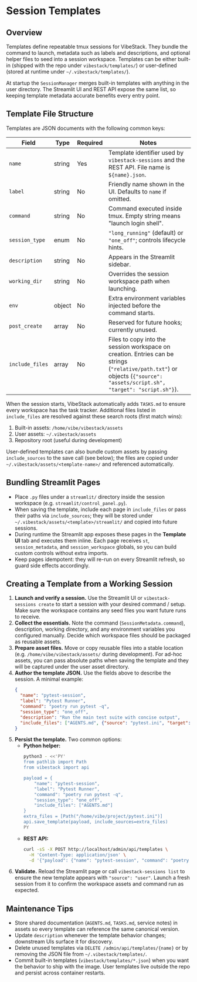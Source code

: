 # Session Templates

## Overview
Templates define repeatable tmux sessions for VibeStack. They bundle the command to launch, metadata such as labels and descriptions, and optional helper files to seed into a session workspace. Templates can be either built-in (shipped with the repo under `vibestack/templates/`) or user-defined (stored at runtime under `~/.vibestack/templates/`).

At startup the `SessionManager` merges built-in templates with anything in the user directory. The Streamlit UI and REST API expose the same list, so keeping template metadata accurate benefits every entry point.

## Template File Structure
Templates are JSON documents with the following common keys:

| Field | Type | Required | Notes |
| --- | --- | --- | --- |
| `name` | string | Yes | Template identifier used by `vibestack-sessions` and the REST API. File name is `${name}.json`. |
| `label` | string | No | Friendly name shown in the UI. Defaults to `name` if omitted. |
| `command` | string | No | Command executed inside tmux. Empty string means "launch login shell". |
| `session_type` | enum | No | `"long_running"` (default) or `"one_off"`; controls lifecycle hints. |
| `description` | string | No | Appears in the Streamlit sidebar. |
| `working_dir` | string | No | Overrides the session workspace path when launching. |
| `env` | object | No | Extra environment variables injected before the command starts. |
| `post_create` | array | No | Reserved for future hooks; currently unused. |
| `include_files` | array | No | Files to copy into the session workspace on creation. Entries can be strings (`"relative/path.txt"`) or objects (`{"source": "assets/script.sh", "target": "script.sh"}`). |

When the session starts, VibeStack automatically adds `TASKS.md` to ensure every workspace has the task tracker. Additional files listed in `include_files` are resolved against these search roots (first match wins):
1. Built-in assets: `/home/vibe/vibestack/assets`
2. User assets: `~/.vibestack/assets`
3. Repository root (useful during development)

User-defined templates can also bundle custom assets by passing `include_sources` to the save call (see below); the files are copied under `~/.vibestack/assets/<template-name>/` and referenced automatically.

## Bundling Streamlit Pages
- Place `.py` files under a `streamlit/` directory inside the session workspace (e.g. `streamlit/control_panel.py`).
- When saving the template, include each page in `include_files` or pass their paths via `include_sources`; they will be stored under `~/.vibestack/assets/<template>/streamlit/` and copied into future sessions.
- During runtime the Streamlit app exposes these pages in the **Template UI** tab and executes them inline. Each page receives `st`, `session_metadata`, and `session_workspace` globals, so you can build custom controls without extra imports.
- Keep pages idempotent: they will re-run on every Streamlit refresh, so guard side effects accordingly.

## Creating a Template from a Working Session
1. **Launch and verify a session.** Use the Streamlit UI or `vibestack-sessions create` to start a session with your desired command / setup. Make sure the workspace contains any seed files you want future runs to receive.
2. **Collect the essentials.** Note the command (`SessionMetadata.command`), description, working directory, and any environment variables you configured manually. Decide which workspace files should be packaged as reusable assets.
3. **Prepare asset files.** Move or copy reusable files into a stable location (e.g. `/home/vibe/vibestack/assets/` during development). For ad-hoc assets, you can pass absolute paths when saving the template and they will be captured under the user asset directory.
4. **Author the template JSON.** Use the fields above to describe the session. A minimal example:
   ```json
   {
     "name": "pytest-session",
     "label": "Pytest Runner",
     "command": "poetry run pytest -q",
     "session_type": "one_off",
     "description": "Run the main test suite with concise output",
     "include_files": ["AGENTS.md", {"source": "pytest.ini", "target": "pytest.ini"}]
   }
   ```
5. **Persist the template.** Two common options:
   - **Python helper:**
     ```bash
     python3 - <<'PY'
     from pathlib import Path
     from vibestack import api

     payload = {
         "name": "pytest-session",
         "label": "Pytest Runner",
         "command": "poetry run pytest -q",
         "session_type": "one_off",
         "include_files": ["AGENTS.md"]
     }
     extra_files = [Path("/home/vibe/project/pytest.ini")]
     api.save_template(payload, include_sources=extra_files)
     PY
     ```
   - **REST API:**
     ```bash
     curl -sS -X POST http://localhost/admin/api/templates \
       -H 'Content-Type: application/json' \
       -d '{"payload": {"name": "pytest-session", "command": "poetry run pytest -q"}, "include_sources": ["/home/vibe/project/pytest.ini"]}'
     ```
6. **Validate.** Reload the Streamlit page or call `vibestack-sessions list` to ensure the new template appears with `"source": "user"`. Launch a fresh session from it to confirm the workspace assets and command run as expected.

## Maintenance Tips
- Store shared documentation (`AGENTS.md`, `TASKS.md`, service notes) in assets so every template can reference the same canonical version.
- Update `description` whenever the template behavior changes; downstream UIs surface it for discovery.
- Delete unused templates via `DELETE /admin/api/templates/{name}` or by removing the JSON file from `~/.vibestack/templates/`.
- Commit built-in templates (`vibestack/templates/*.json`) when you want the behavior to ship with the image. User templates live outside the repo and persist across container restarts.
